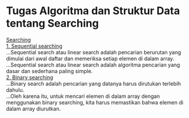 # Tugas Algoritma dan Struktur Data tentang Searching
[Searching](https://github.com/qty-hub/SEARCHING/tree/main/Searching)<br/>
[1. Sequential searching](https://github.com/qty-hub/SEARCHING/tree/main/Searching/Sequential)<br/>
...Sequential search atau linear search adalah pencarian berurutan yang dimulai dari awal daftar dan memeriksa setiap elemen di dalam array.<br/>
...Sequential search atau linear search adalah algoritma pencarian yang dasar dan sederhana paling simple.<br/>
[2. Binary searching](https://github.com/qty-hub/SEARCHING/tree/main/Searching/Binary)<br/>
...Binary search adalah pencarian yang datanya harus dirutukan terlebih dahulu.<br/>
...Oleh karena itu, untuk mencari elemen di dalam array dengan menggunakan binary searching, kita harus memastikan bahwa elemen di dalam array diurutkan.
